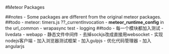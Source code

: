 #Meteor Packages

##notes
    - Some packages are different from the original meteor packages.
##todo
    - meteor: timers.js ??_currentInvocation
    - __meteor_runtime_config__ in the url_common
    - wrapasync test
    - logging
##todo
    - 每一个模块都加入测试
    - livedata
    - webapp
    - 静态文件中间件
    - 去掉sockjs改成直接用websocket
    - 实现nodejs客户端
    - 加入浏览器测试框架
    - 加入gulpjs
    - 优化代码管理器
    - 加入angularjs
